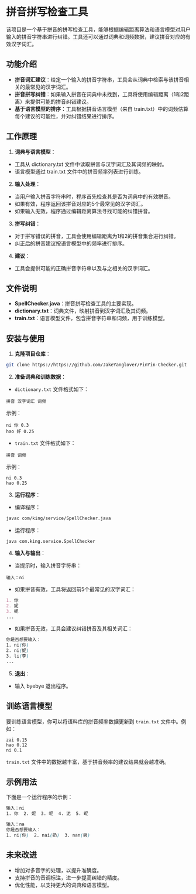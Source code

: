 # 拼音拼写检查工具

该项目是一个基于拼音的拼写检查工具，能够根据编辑距离算法和语言模型对用户输入的拼音字符串进行纠错。工具还可以通过词典和词频数据，建议拼音对应的有效汉字词汇。

## 功能介绍

- **拼音词汇建议**：给定一个输入的拼音字符串，工具会从词典中检索与该拼音相关的最常见的汉字词汇。
- **拼音拼写纠错**：如果输入拼音在词典中未找到，工具将使用编辑距离（1和2距离）来提供可能的拼音纠错建议。
- **基于语言模型的排序**：工具根据拼音语言模型（来自 train.txt）中的词频估算每个建议的可能性，并对纠错结果进行排序。

## 工作原理

1. **词典与语言模型**：

- 工具从 dictionary.txt 文件中读取拼音与汉字词汇及其词频的映射。
- 语言模型通过 train.txt 文件中的拼音频率列表进行训练。

2. **输入处理**：

- 当用户输入拼音字符串时，程序首先检查其是否为词典中的有效拼音。
- 如果有效，程序返回该拼音对应的5个最常见的汉字词汇。
- 如果输入无效，程序通过编辑距离算法寻找可能的纠错拼音。

3. **拼写纠错**：

- 对于拼写错误的拼音，工具会使用编辑距离为1和2的拼音集合进行纠错。
- 纠正后的拼音建议按语言模型中的频率进行排序。

4. **建议**：

- 工具会提供可能的正确拼音字符串以及与之相关的汉字词汇。

## 文件说明

- **SpellChecker.java**：拼音拼写检查工具的主要实现。
- **dictionary.txt**：词典文件，映射拼音到汉字词汇及其词频。
- **train.txt**：语言模型文件，包含拼音字符串和词频，用于训练模型。

## 安装与使用

1. **克隆项目仓库**：

```bash
git clone https://https://github.com/JakeYanglover/PinYin-Checker.git
```

2. **准备词典和训练数据**：

- `dictionary.txt` 文件格式如下：

```
拼音 汉字词汇 词频
```

示例：

```
ni 你 0.3
hao 好 0.25
```

- `train.txt` 文件格式如下：

```
拼音 词频
```

示例：

```
ni 0.3
hao 0.25
```

3. **运行程序**：

- 编译程序：

```bash
javac com/king/service/SpellChecker.java
```

- 运行程序：

```
java com.king.service.SpellChecker
```

4. **输入与输出**：

- 当提示时，输入拼音字符串：

```
输入：ni
```

- 如果拼音有效，工具将返回前5个最常见的汉字词汇：

```markdown
1. 你
2. 妮
3. 呢
...
```

- 如果拼音无效，工具会建议纠错拼音及其相关词汇：

```scss
你是否想要输入：
1. ni(你)
2. ni(妮)
3. li(李)
...
```

5. **退出**：

- 输入 byebye 退出程序。

## 训练语言模型

要训练语言模型，你可以将语料库的拼音频率数据更新到 `train.txt` 文件中。例如：

```
zai 0.15
hao 0.12
ni 0.1
```

`train.txt` 文件中的数据越丰富，基于拼音频率的建议结果就会越准确。

## 示例用法

下面是一个运行程序的示例：

```scss
输入：ni
1. 你  2. 妮  3. 呢  4. 泥  5. 昵

输入：na
你是否想要输入：
1. ni(你)  2. nai(奶)  3. nan(男)
```

## 未来改进

- 增加对多音字的处理，以提升准确度。
- 支持拼音的音调标注，进一步提高纠错的精度。
- 优化性能，以支持更大的词典和语言模型。

